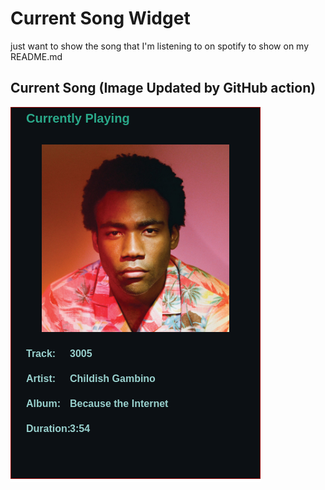 # Current Song Widget
just want to show the song that I'm listening to on spotify to show on my README.md

## Current Song (Image Updated by GitHub action)
![](songs-pictures/image71.png)

